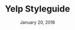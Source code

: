 ---
date: January 20, 2018
title: Yelp Styleguide
company: Yelp
link: https://www.yelp.com/styleguide
image: images/systems/yelp.jpg
description: The styleguide is a resource that provides a common language around Yelp’s UI patterns. We use it to maintain modular front-end code and visual consistency across the web app.

---